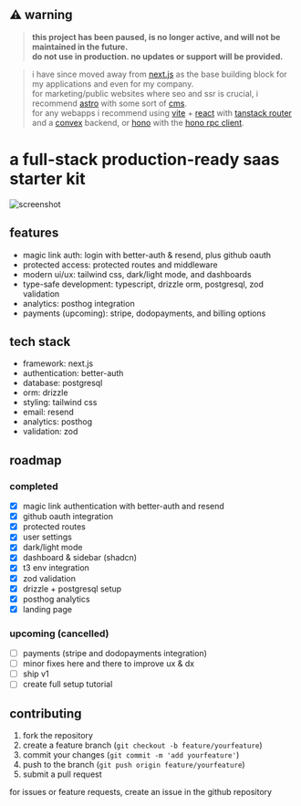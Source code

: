 ## ⚠️ warning  
> **this project has been paused, is no longer active, and will not be maintained  in the future.**  
> **do not use in production. no updates or support will be provided.**

> i have since moved away from [next.js](https://nextjs.org) as the base building block for my applications and even for my company.  
> for marketing/public websites where seo and ssr is crucial, i recommend [astro](https://astro.build) with some sort of [cms](https://jamstack.org/headless-cms/).  
> for any webapps i recommend using [vite](https://vitejs.dev) + [react](https://react.dev) with [tanstack router](https://tanstack.com/router) and a [convex](https://convex.dev) backend, or [hono](https://hono.dev) with the [hono rpc client](https://github.com/honojs/rpc).


# a full-stack production-ready saas starter kit

![screenshot](public/images/landing_ss.png)

## features

- magic link auth: login with better-auth & resend, plus github oauth  
- protected access: protected routes and middleware  
- modern ui/ux: tailwind css, dark/light mode, and dashboards  
- type-safe development: typescript, drizzle orm, postgresql, zod validation  
- analytics: posthog integration  
- payments (upcoming): stripe, dodopayments, and billing options  

## tech stack

- framework: next.js  
- authentication: better-auth  
- database: postgresql  
- orm: drizzle  
- styling: tailwind css  
- email: resend  
- analytics: posthog  
- validation: zod  

## roadmap

### completed

- [x] magic link authentication with better-auth and resend  
- [x] github oauth integration  
- [x] protected routes  
- [x] user settings  
- [x] dark/light mode  
- [x] dashboard & sidebar (shadcn)  
- [x] t3 env integration  
- [x] zod validation  
- [x] drizzle + postgresql setup  
- [x] posthog analytics  
- [x] landing page  

### upcoming (cancelled)

- [ ] payments (stripe and dodopayments integration)  
- [ ] minor fixes here and there to improve ux & dx  
- [ ] ship v1  
- [ ] create full setup tutorial  

## contributing

1. fork the repository  
2. create a feature branch (`git checkout -b feature/yourfeature`)  
3. commit your changes (`git commit -m 'add yourfeature'`)  
4. push to the branch (`git push origin feature/yourfeature`)  
5. submit a pull request  

for issues or feature requests, create an issue in the github repository  
